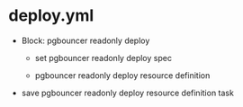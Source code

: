 



# deploy.yml


* Block: pgbouncer readonly deploy

    * set pgbouncer readonly deploy spec

    * pgbouncer readonly deploy resource definition

* save pgbouncer readonly deploy resource definition task